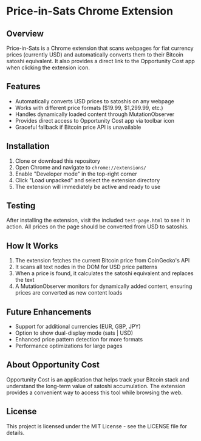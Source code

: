 # Price-in-Sats Chrome Extension

## Overview
Price-in-Sats is a Chrome extension that scans webpages for fiat currency prices (currently USD) and automatically converts them to their Bitcoin satoshi equivalent. It also provides a direct link to the Opportunity Cost app when clicking the extension icon.

## Features
- Automatically converts USD prices to satoshis on any webpage
- Works with different price formats ($19.99, $1,299.99, etc.)
- Handles dynamically loaded content through MutationObserver
- Provides direct access to Opportunity Cost app via toolbar icon
- Graceful fallback if Bitcoin price API is unavailable

## Installation
1. Clone or download this repository
2. Open Chrome and navigate to `chrome://extensions/`
3. Enable "Developer mode" in the top-right corner
4. Click "Load unpacked" and select the extension directory
5. The extension will immediately be active and ready to use

## Testing
After installing the extension, visit the included `test-page.html` to see it in action. All prices on the page should be converted from USD to satoshis.

## How It Works
1. The extension fetches the current Bitcoin price from CoinGecko's API
2. It scans all text nodes in the DOM for USD price patterns
3. When a price is found, it calculates the satoshi equivalent and replaces the text
4. A MutationObserver monitors for dynamically added content, ensuring prices are converted as new content loads

## Future Enhancements
- Support for additional currencies (EUR, GBP, JPY)
- Option to show dual-display mode (sats | USD)
- Enhanced price pattern detection for more formats
- Performance optimizations for large pages

## About Opportunity Cost
Opportunity Cost is an application that helps track your Bitcoin stack and understand the long-term value of satoshi accumulation. The extension provides a convenient way to access this tool while browsing the web.

## License
This project is licensed under the MIT License - see the LICENSE file for details.